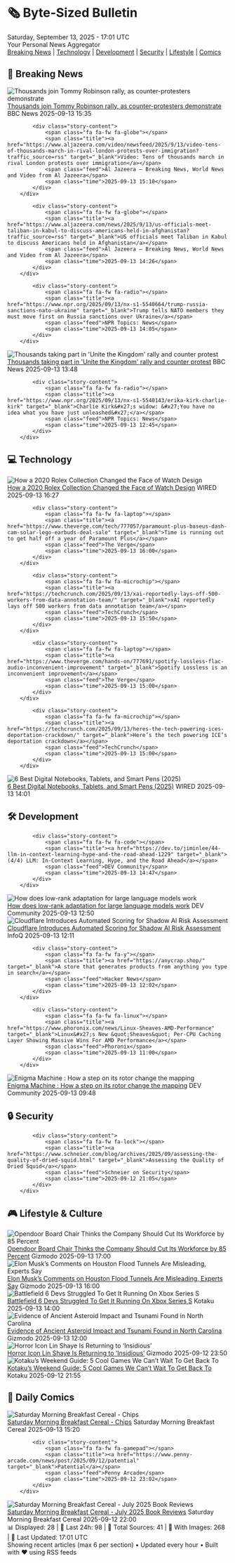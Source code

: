 <!-- Processing 54 RSS feeds at 2025-09-13 17:01:38 UTC -->
<!-- Processing: Saturday Morning Breakfast Cereal -->
<!-- Processing: Garfield -->
<!-- Processing: Dilbert -->
<!-- Processing: Cyanide & Happiness -->
<!-- Processing: Questionable Content -->
<!-- Processing: CNN Top Stories -->
<!-- Processing: CNN Breaking News -->
<!-- Processing: BBC World News -->
<!-- Processing: BBC Breaking News -->
<!-- Processing: CBC News -->
<!-- Error processing https://rss.cbc.ca/lineup/topstories.xml: The read operation timed out -->
<!-- Processing: Reuters Top News -->
<!-- Processing: Associated Press Breaking -->
<!-- Processing: NBC News Breaking -->
<!-- Processing: Guardian World News -->
<!-- Processing: TechCrunch -->
<!-- Processing: The Verge -->
<!-- Processing: Ars Technica -->
<!-- Processing: O'Reilly Radar -->
<!-- Processing: WIRED -->
<!-- Processing: Slashdot -->
<!-- Processing: Lobsters Python -->
<!-- Processing: Hacker News -->
<!-- Processing: StackOverflow Blog -->
<!-- Processing: Phoronix Linux News -->
<!-- Processing: DistroWatch -->
<!-- Processing: Linux.com -->
<!-- Processing: GitHub Blog -->
<!-- Processing: GitLab Blog -->
<!-- Processing: DZone -->
<!-- Processing: The Pragmatic Engineer -->
<!-- Processing: Lifehacker -->
<!-- Processing: Gizmodo -->
<!-- Processing: Schneier on Security -->
<!-- Generated 4 new posts out of 33 feeds processed -->
<div class="newspaper-header">
    <h1 class="newspaper-title">🗞️ Byte-Sized Bulletin</h1>
    <div class="newspaper-date">Saturday, September 13, 2025 - 17:01 UTC</div>
    <div class="newspaper-subtitle">Your Personal News Aggregator</div>
</div>

<div class="newspaper-nav">
    <a href="#breaking">Breaking News</a> |
    <a href="#tech">Technology</a> |
    <a href="#dev">Development</a> |
    <a href="#security">Security</a> |
    <a href="#lifestyle">Lifestyle</a> |
    <a href="#webcomics">Comics</a>
</div>

<div class="news-section breaking-news" id="breaking">
<h2 class="section-header">🚨 Breaking News</h2>
<div class="stories-container">
<div class="story">
            <img src="https://ichef.bbci.co.uk/ace/standard/240/cpsprodpb/9b41/live/b000b990-90a0-11f0-9501-e11accb9a258.jpg" alt="Thousands join Tommy Robinson rally, as counter-protesters demonstrate" class="story-image" loading="lazy" onerror="this.style.display='none'">
            <div class="story-content">
                <span class="fa fa-fw fa-flag"></span>
                <span class="title"><a href="https://www.bbc.com/news/articles/cwydezxl0xlo?at_medium=RSS&at_campaign=rss" target="_blank">Thousands join Tommy Robinson rally, as counter-protesters demonstrate</a></span>
                <span class="feed">BBC News</span>
                <span class="time">2025-09-13 15:35</span>
            </div>
        </div>
<div class="story">
            
            <div class="story-content">
                <span class="fa fa-fw fa-globe"></span>
                <span class="title"><a href="https://www.aljazeera.com/video/newsfeed/2025/9/13/video-tens-of-thousands-march-in-rival-london-protests-over-immigration?traffic_source=rss" target="_blank">Video: Tens of thousands march in rival London protests over immigration</a></span>
                <span class="feed">Al Jazeera – Breaking News, World News and Video from Al Jazeera</span>
                <span class="time">2025-09-13 15:10</span>
            </div>
        </div>
<div class="story">
            
            <div class="story-content">
                <span class="fa fa-fw fa-globe"></span>
                <span class="title"><a href="https://www.aljazeera.com/news/2025/9/13/us-officials-meet-taliban-in-kabul-to-discuss-americans-held-in-afghanistan?traffic_source=rss" target="_blank">US officials meet Taliban in Kabul to discuss Americans held in Afghanistan</a></span>
                <span class="feed">Al Jazeera – Breaking News, World News and Video from Al Jazeera</span>
                <span class="time">2025-09-13 14:26</span>
            </div>
        </div>
<div class="story">
            
            <div class="story-content">
                <span class="fa fa-fw fa-radio"></span>
                <span class="title"><a href="https://www.npr.org/2025/09/13/nx-s1-5540664/trump-russia-sanctions-nato-ukraine" target="_blank">Trump tells NATO members they must move first on Russia sanctions over Ukraine</a></span>
                <span class="feed">NPR Topics: News</span>
                <span class="time">2025-09-13 14:05</span>
            </div>
        </div>
<div class="story">
            <img src="https://ichef.bbci.co.uk/ace/standard/240/cpsprodpb/9b41/live/b000b990-90a0-11f0-9501-e11accb9a258.jpg" alt="Thousands taking part in &#x27;Unite the Kingdom&#x27; rally and counter protest" class="story-image" loading="lazy" onerror="this.style.display='none'">
            <div class="story-content">
                <span class="fa fa-fw fa-flag"></span>
                <span class="title"><a href="https://www.bbc.com/news/articles/cwydezxl0xlo?at_medium=RSS&at_campaign=rss" target="_blank">Thousands taking part in &#x27;Unite the Kingdom&#x27; rally and counter protest</a></span>
                <span class="feed">BBC News</span>
                <span class="time">2025-09-13 13:48</span>
            </div>
        </div>
<div class="story">
            
            <div class="story-content">
                <span class="fa fa-fw fa-radio"></span>
                <span class="title"><a href="https://www.npr.org/2025/09/13/nx-s1-5540143/erika-kirk-charlie-kirk" target="_blank">Charlie Kirk&#x27;s widow: &#x27;You have no idea what you have just unleashed&#x27;</a></span>
                <span class="feed">NPR Topics: News</span>
                <span class="time">2025-09-13 12:45</span>
            </div>
        </div>
</div>
</div>
<div class="news-section tech-news" id="tech">
<h2 class="section-header">💻 Technology</h2>
<div class="stories-container">
<div class="story">
            <img src="https://media.wired.com/photos/68c31b4931a9a8a5fa5d619e/master/pass/gear_colorfulwatch_7.jpg" alt="How a 2020 Rolex Collection Changed the Face of Watch Design" class="story-image" loading="lazy" onerror="this.style.display='none'">
            <div class="story-content">
                <span class="fa fa-fw fa-bolt"></span>
                <span class="title"><a href="https://www.wired.com/story/how-a-2020-rolex-collection-changed-the-face-of-watch-design/" target="_blank">How a 2020 Rolex Collection Changed the Face of Watch Design</a></span>
                <span class="feed">WIRED</span>
                <span class="time">2025-09-13 16:27</span>
            </div>
        </div>
<div class="story">
            
            <div class="story-content">
                <span class="fa fa-fw fa-laptop"></span>
                <span class="title"><a href="https://www.theverge.com/tech/777057/paramount-plus-baseus-dash-cam-solar-lego-earbuds-deal-sale" target="_blank">Time is running out to get half off a year of Paramount Plus</a></span>
                <span class="feed">The Verge</span>
                <span class="time">2025-09-13 16:00</span>
            </div>
        </div>
<div class="story">
            
            <div class="story-content">
                <span class="fa fa-fw fa-microchip"></span>
                <span class="title"><a href="https://techcrunch.com/2025/09/13/xai-reportedly-lays-off-500-workers-from-data-annotation-team/" target="_blank">xAI reportedly lays off 500 workers from data annotation team</a></span>
                <span class="feed">TechCrunch</span>
                <span class="time">2025-09-13 15:50</span>
            </div>
        </div>
<div class="story">
            
            <div class="story-content">
                <span class="fa fa-fw fa-laptop"></span>
                <span class="title"><a href="https://www.theverge.com/hands-on/777691/spotify-lossless-flac-audio-inconvenient-improvement" target="_blank">Spotify Lossless is an inconvenient improvement</a></span>
                <span class="feed">The Verge</span>
                <span class="time">2025-09-13 15:00</span>
            </div>
        </div>
<div class="story">
            
            <div class="story-content">
                <span class="fa fa-fw fa-microchip"></span>
                <span class="title"><a href="https://techcrunch.com/2025/09/13/heres-the-tech-powering-ices-deportation-crackdown/" target="_blank">Here’s the tech powering ICE’s deportation crackdown</a></span>
                <span class="feed">TechCrunch</span>
                <span class="time">2025-09-13 15:00</span>
            </div>
        </div>
<div class="story">
            <img src="https://media.wired.com/photos/683df8619e757609853d6d2e/master/pass/Best-Digital-Notebooks-and-Smart-Pens_052025_Lede.png" alt="6 Best Digital Notebooks, Tablets, and Smart Pens (2025)" class="story-image" loading="lazy" onerror="this.style.display='none'">
            <div class="story-content">
                <span class="fa fa-fw fa-bolt"></span>
                <span class="title"><a href="https://www.wired.com/gallery/best-smart-notebooks-and-smart-pens/" target="_blank">6 Best Digital Notebooks, Tablets, and Smart Pens (2025)</a></span>
                <span class="feed">WIRED</span>
                <span class="time">2025-09-13 14:01</span>
            </div>
        </div>
</div>
</div>
<div class="news-section dev-news" id="dev">
<h2 class="section-header">🛠️ Development</h2>
<div class="stories-container">
<div class="story">
            
            <div class="story-content">
                <span class="fa fa-fw fa-code"></span>
                <span class="title"><a href="https://dev.to/jiminlee/44-llm-in-context-learning-hype-and-the-road-ahead-1229" target="_blank">(4/4) LLM: In-Context Learning, Hype, and the Road Ahead</a></span>
                <span class="feed">DEV Community</span>
                <span class="time">2025-09-13 14:47</span>
            </div>
        </div>
<div class="story">
            <img src="https://media2.dev.to/dynamic/image/width=800%2Cheight=%2Cfit=scale-down%2Cgravity=auto%2Cformat=auto/https%3A%2F%2Fdev-to-uploads.s3.amazonaws.com%2Fuploads%2Farticles%2Fkcguzr3yaklos0l9cuur.png" alt="How does low-rank adaptation for large language models work" class="story-image" loading="lazy" onerror="this.style.display='none'">
            <div class="story-content">
                <span class="fa fa-fw fa-code"></span>
                <span class="title"><a href="https://dev.to/lewis_won/how-do-low-rank-adaptation-of-large-language-models-work-3ga6" target="_blank">How does low-rank adaptation for large language models work</a></span>
                <span class="feed">DEV Community</span>
                <span class="time">2025-09-13 12:50</span>
            </div>
        </div>
<div class="story">
            <img src="https://res.infoq.com/news/2025/09/cloudflare-automated-scoring/en/headerimage/generatedHeaderImage-1757110665701.jpg" alt="Cloudflare Introduces Automated Scoring for Shadow AI Risk Assessment" class="story-image" loading="lazy" onerror="this.style.display='none'">
            <div class="story-content">
                <span class="fa fa-fw fa-info-circle"></span>
                <span class="title"><a href="https://www.infoq.com/news/2025/09/cloudflare-automated-scoring/?utm_campaign=infoq_content&utm_source=infoq&utm_medium=feed&utm_term=global" target="_blank">Cloudflare Introduces Automated Scoring for Shadow AI Risk Assessment</a></span>
                <span class="feed">InfoQ</span>
                <span class="time">2025-09-13 12:11</span>
            </div>
        </div>
<div class="story">
            
            <div class="story-content">
                <span class="fa fa-fw fa-y"></span>
                <span class="title"><a href="https://anycrap.shop/" target="_blank">A store that generates products from anything you type in search</a></span>
                <span class="feed">Hacker News</span>
                <span class="time">2025-09-13 12:02</span>
            </div>
        </div>
<div class="story">
            
            <div class="story-content">
                <span class="fa fa-fw fa-linux"></span>
                <span class="title"><a href="https://www.phoronix.com/news/Linux-Sheaves-AMD-Performance" target="_blank">Linux&#x27;s New &quot;Sheaves&quot; Per-CPU Caching Layer Showing Massive Wins For AMD Performance</a></span>
                <span class="feed">Phoronix</span>
                <span class="time">2025-09-13 11:00</span>
            </div>
        </div>
<div class="story">
            <img src="https://media2.dev.to/dynamic/image/width=800%2Cheight=%2Cfit=scale-down%2Cgravity=auto%2Cformat=auto/https%3A%2F%2Fdev-to-uploads.s3.amazonaws.com%2Fuploads%2Farticles%2Fffsq2vghs4ix372d305b.png" alt="Enigma Machine : How a step on its rotor change the mapping" class="story-image" loading="lazy" onerror="this.style.display='none'">
            <div class="story-content">
                <span class="fa fa-fw fa-code"></span>
                <span class="title"><a href="https://dev.to/heavenhunter/enigma-machine-how-a-step-on-its-rotor-change-the-mapping-24nf" target="_blank">Enigma Machine : How a step on its rotor change the mapping</a></span>
                <span class="feed">DEV Community</span>
                <span class="time">2025-09-13 09:48</span>
            </div>
        </div>
</div>
</div>
<div class="news-section security-news" id="security">
<h2 class="section-header">🔒 Security</h2>
<div class="stories-container">
<div class="story">
            
            <div class="story-content">
                <span class="fa fa-fw fa-lock"></span>
                <span class="title"><a href="https://www.schneier.com/blog/archives/2025/09/assessing-the-quality-of-dried-squid.html" target="_blank">Assessing the Quality of Dried Squid</a></span>
                <span class="feed">Schneier on Security</span>
                <span class="time">2025-09-12 21:05</span>
            </div>
        </div>
</div>
</div>
<div class="news-section lifestyle-news" id="lifestyle">
<h2 class="section-header">🎮 Lifestyle & Culture</h2>
<div class="stories-container">
<div class="story">
            <img src="https://gizmodo.com/app/uploads/2025/09/Keith-Rabois.jpg" alt="Opendoor Board Chair Thinks the Company Should Cut Its Workforce by 85 Percent" class="story-image" loading="lazy" onerror="this.style.display='none'">
            <div class="story-content">
                <span class="fa fa-fw fa-computer"></span>
                <span class="title"><a href="https://gizmodo.com/opendoor-layoffs-85-percent-meme-stock-2000658512" target="_blank">Opendoor Board Chair Thinks the Company Should Cut Its Workforce by 85 Percent</a></span>
                <span class="feed">Gizmodo</span>
                <span class="time">2025-09-13 17:00</span>
            </div>
        </div>
<div class="story">
            <img src="https://gizmodo.com/app/uploads/2024/09/Elon-Musk-speaks-at-a-conference-in-Beverly-Hills.jpg" alt="Elon Musk’s Comments on Houston Flood Tunnels Are Misleading, Experts Say" class="story-image" loading="lazy" onerror="this.style.display='none'">
            <div class="story-content">
                <span class="fa fa-fw fa-computer"></span>
                <span class="title"><a href="https://gizmodo.com/elon-musks-comments-on-houston-flood-tunnels-are-misleading-experts-say-2000658393" target="_blank">Elon Musk’s Comments on Houston Flood Tunnels Are Misleading, Experts Say</a></span>
                <span class="feed">Gizmodo</span>
                <span class="time">2025-09-13 16:00</span>
            </div>
        </div>
<div class="story">
            <img src="https://kotaku.com/app/uploads/2025/07/cdf7d8bf3b613a06b486e7a234fa51e4.jpg" alt="Battlefield 6 Devs Struggled To Get It Running On Xbox Series S" class="story-image" loading="lazy" onerror="this.style.display='none'">
            <div class="story-content">
                <span class="fa fa-fw fa-gamepad"></span>
                <span class="title"><a href="https://kotaku.com/battlefield-6-devs-struggled-xbox-series-s-60-fps-switch-2-2000625487" target="_blank">Battlefield 6 Devs Struggled To Get It Running On Xbox Series S</a></span>
                <span class="feed">Kotaku</span>
                <span class="time">2025-09-13 14:00</span>
            </div>
        </div>
<div class="story">
            <img src="https://gizmodo.com/app/uploads/2025/09/Bolide-impact-in-Chesapeake-Bay.jpg" alt="Evidence of Ancient Asteroid Impact and Tsunami Found in North Carolina" class="story-image" loading="lazy" onerror="this.style.display='none'">
            <div class="story-content">
                <span class="fa fa-fw fa-computer"></span>
                <span class="title"><a href="https://gizmodo.com/evidence-of-ancient-asteroid-impact-and-tsunami-found-in-north-carolina-2000657598" target="_blank">Evidence of Ancient Asteroid Impact and Tsunami Found in North Carolina</a></span>
                <span class="feed">Gizmodo</span>
                <span class="time">2025-09-13 12:00</span>
            </div>
        </div>
<div class="story">
            <img src="https://gizmodo.com/app/uploads/2025/09/Lin-Shaye-Insidious.jpg" alt="Horror Icon Lin Shaye Is Returning to ‘Insidious’" class="story-image" loading="lazy" onerror="this.style.display='none'">
            <div class="story-content">
                <span class="fa fa-fw fa-computer"></span>
                <span class="title"><a href="https://gizmodo.com/horror-icon-lin-shaye-is-returning-to-insidious-2000658499" target="_blank">Horror Icon Lin Shaye Is Returning to ‘Insidious’</a></span>
                <span class="feed">Gizmodo</span>
                <span class="time">2025-09-12 23:50</span>
            </div>
        </div>
<div class="story">
            <img src="https://kotaku.com/app/uploads/2025/09/KWG-912.jpg" alt="Kotaku’s Weekend Guide: 5 Cool Games We Can’t Wait To Get Back To" class="story-image" loading="lazy" onerror="this.style.display='none'">
            <div class="story-content">
                <span class="fa fa-fw fa-gamepad"></span>
                <span class="title"><a href="https://kotaku.com/kotaku-games-to-play-borderlands-silksong-shadow-2000625508" target="_blank">Kotaku’s Weekend Guide: 5 Cool Games We Can’t Wait To Get Back To</a></span>
                <span class="feed">Kotaku</span>
                <span class="time">2025-09-12 21:55</span>
            </div>
        </div>
</div>
</div>
<div class="news-section webcomics-section" id="webcomics">
<h2 class="section-header">🎨 Daily Comics</h2>
<div class="stories-container">
<div class="story">
            <img src="https://www.smbc-comics.com/comics/1757652206-20250913.png" alt="Saturday Morning Breakfast Cereal - Chips" class="story-image" loading="lazy" onerror="this.style.display='none'">
            <div class="story-content">
                <span class="fa fa-fw fa-smile"></span>
                <span class="title"><a href="https://www.smbc-comics.com/comic/chips" target="_blank">Saturday Morning Breakfast Cereal - Chips</a></span>
                <span class="feed">Saturday Morning Breakfast Cereal</span>
                <span class="time">2025-09-13 15:20</span>
            </div>
        </div>
<div class="story">
            
            <div class="story-content">
                <span class="fa fa-fw fa-gamepad"></span>
                <span class="title"><a href="https://www.penny-arcade.com/news/post/2025/09/12/patential" target="_blank">Patential</a></span>
                <span class="feed">Penny Arcade</span>
                <span class="time">2025-09-12 23:02</span>
            </div>
        </div>
<div class="story">
            <img src="https://www.smbc-comics.com/comics/1757700613-bookreview2025julycolor.png" alt="Saturday Morning Breakfast Cereal - July 2025 Book Reviews" class="story-image" loading="lazy" onerror="this.style.display='none'">
            <div class="story-content">
                <span class="fa fa-fw fa-smile"></span>
                <span class="title"><a href="https://www.smbc-comics.com/comic/july-2025-book-reviews" target="_blank">Saturday Morning Breakfast Cereal - July 2025 Book Reviews</a></span>
                <span class="feed">Saturday Morning Breakfast Cereal</span>
                <span class="time">2025-09-12 22:00</span>
            </div>
        </div>
</div>
</div>

<div class="newspaper-footer">
    <div class="stats">
        📊 Displayed: 28 | 📅 Last 24h: 98 | 📡 Total Sources: 41 | 📸 With Images: 268 |
        🔄 Last Updated: 17:01 UTC
    </div>
    <div class="footer-note">
        Showing recent articles (max 6 per section) • Updated every hour • Built with ❤️ using RSS feeds
    </div>
</div>
